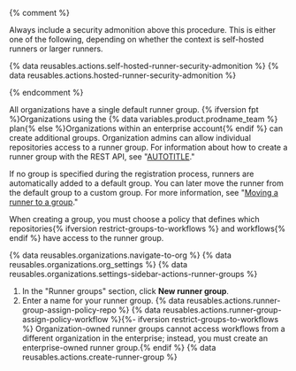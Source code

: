 {% comment %}

Always include a security admonition above this procedure. This is either one of the following, depending on whether the context is self-hosted runners or larger runners.

{% data reusables.actions.self-hosted-runner-security-admonition %}
{% data reusables.actions.hosted-runner-security-admonition %}

{% endcomment %}

All organizations have a single default runner group. {% ifversion fpt %}Organizations using the {% data variables.product.prodname_team %} plan{% else %}Organizations within an enterprise account{% endif %} can create additional groups. Organization admins can allow individual repositories access to a runner group. For information about how to create a runner group with the REST API, see "[AUTOTITLE](/rest/actions#self-hosted-runner-groups)."

If no group is specified during the registration process, runners are automatically added to a default group. You can later move the runner from the default group to a custom group. For more information, see "[Moving a runner to a group](#moving-a-runner-to-a-group)."

When creating a group, you must choose a policy that defines which repositories{% ifversion restrict-groups-to-workflows %} and workflows{% endif %} have access to the runner group.

{% data reusables.organizations.navigate-to-org %}
{% data reusables.organizations.org_settings %}
{% data reusables.organizations.settings-sidebar-actions-runner-groups %}
1. In the "Runner groups" section, click **New runner group**.
1. Enter a name for your runner group.
{% data reusables.actions.runner-group-assign-policy-repo %}
{% data reusables.actions.runner-group-assign-policy-workflow %}{%- ifversion restrict-groups-to-workflows %} Organization-owned runner groups cannot access workflows from a different organization in the enterprise; instead, you must create an enterprise-owned runner group.{% endif %}
{% data reusables.actions.create-runner-group %}
